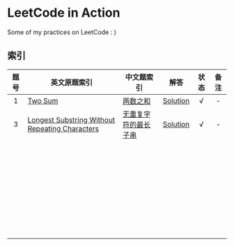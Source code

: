 # LeetCode in Action

Some of my practices on LeetCode : )

## 索引

| 题号 | 英文原题索引                                                 | 中文题索引                                                   |                             解答                             | 状态 | 备注 |
| :--: | ------------------------------------------------------------ | ------------------------------------------------------------ | :----------------------------------------------------------: | :--: | :--: |
|  1   | [Two Sum](https://leetcode.com/problems/two-sum)             | [两数之和](https://leetcode-cn.com/problems/two-sum)         |                [Solution](./0001-Two-Sum/src)                |  √   |  -   |
|  3   | [Longest Substring Without Repeating Characters](https://leetcode.com/problems/longest-substring-without-repeating-characters) | [无重复字符的最长子串](https://leetcode-cn.com/problems/longest-substring-without-repeating-characters) | [Solution](./0003-Longest-Substring-Without-Repeating-Characters/src) |  √   |  -   |
|      |                                                              |                                                              |                                                              |      |      |
|      |                                                              |                                                              |                                                              |      |      |
|      |                                                              |                                                              |                                                              |      |      |
|      |                                                              |                                                              |                                                              |      |      |
|      |                                                              |                                                              |                                                              |      |      |
|      |                                                              |                                                              |                                                              |      |      |
|      |                                                              |                                                              |                                                              |      |      |
|      |                                                              |                                                              |                                                              |      |      |
|      |                                                              |                                                              |                                                              |      |      |
|      |                                                              |                                                              |                                                              |      |      |
|      |                                                              |                                                              |                                                              |      |      |
|      |                                                              |                                                              |                                                              |      |      |
|      |                                                              |                                                              |                                                              |      |      |
|      |                                                              |                                                              |                                                              |      |      |
|      |                                                              |                                                              |                                                              |      |      |
|      |                                                              |                                                              |                                                              |      |      |
|      |                                                              |                                                              |                                                              |      |      |
|      |                                                              |                                                              |                                                              |      |      |
|      |                                                              |                                                              |                                                              |      |      |
|      |                                                              |                                                              |                                                              |      |      |
|      |                                                              |                                                              |                                                              |      |      |
|      |                                                              |                                                              |                                                              |      |      |
|      |                                                              |                                                              |                                                              |      |      |
|      |                                                              |                                                              |                                                              |      |      |
|      |                                                              |                                                              |                                                              |      |      |
|      |                                                              |                                                              |                                                              |      |      |
|      |                                                              |                                                              |                                                              |      |      |
|      |                                                              |                                                              |                                                              |      |      |
|      |                                                              |                                                              |                                                              |      |      |
|      |                                                              |                                                              |                                                              |      |      |
|      |                                                              |                                                              |                                                              |      |      |
|      |                                                              |                                                              |                                                              |      |      |
|      |                                                              |                                                              |                                                              |      |      |
|      |                                                              |                                                              |                                                              |      |      |
|      |                                                              |                                                              |                                                              |      |      |
|      |                                                              |                                                              |                                                              |      |      |
|      |                                                              |                                                              |                                                              |      |      |


